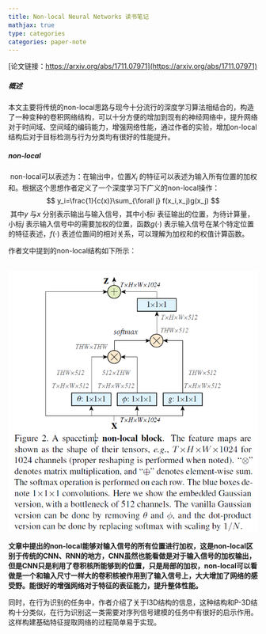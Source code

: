 ```yaml
---
title: Non-local Neural Networks 读书笔记
mathjax: true
type: categories
categories: paper-note
---
```


[论文链接：https://arxiv.org/abs/1711.07971](https://arxiv.org/abs/1711.07971)

##### 概述

​    本文主要将传统的non-local思路与现今十分流行的深度学习算法相结合的，构造了一种变种的卷积网络结构，可以十分方便的增加到现有的神经网络中，提升网络对于时间域、空间域的编码能力，增强网络性能，通过作者的实验，增加on-local结构后对于目标检测与行为分类均有很好的性能提升。

##### non-local 

​    non-local可以表述为：在输出中，位置$X_i$ 的特征可以表述为输入所有位置的加权和。根据这个思想作者定义了一个深度学习下广义的non-local操作：
$$
y_i=\frac{1}{c(x)}\sum_{\forall j} f(x_i,x_j)g(x_j)
$$
​    其中$y$ 与$x$ 分别表示输出与输入信号，其中小标$i$ 表征输出的位置，为待计算量，小标$j$ 表示输入信号中的需要加权的位置，函数$g(\cdot)$ 表示输入信号在某个特定位置的特征表述，$f(\cdot)$ 表述位置间的相对关系，可以理解为加权和的权值计算函数。

作者文中提到的non-local结构如下所示：

​    ![](https://github.com/izhaolei/images/blob/master/figure1.PNG?raw=true)

​    **文章中提出的non-local能够对输入信号的所有位置进行加权，这是non-local区别于传统的CNN、RNN的地方，CNN虽然也能看做是对于输入信号的加权输出，但是CNN只是利用了卷积核所能够到的位置，只是局部的加权，non-local可以看做是一个和输入尺寸一样大的卷积核被作用到了输入信号上，大大增加了网络的感受野。能很好的增强网络对于特征的表征能力，提升整体性能。**

​    同时，在行为识别的任务中，作者介绍了关于I3D结构的信息，这种结构和P-3D结构十分类似，在行为识别这一类需要对序列信号建模的任务中有很好的启示作用。这样构建基础特征提取网络的过程简单易于实现。
